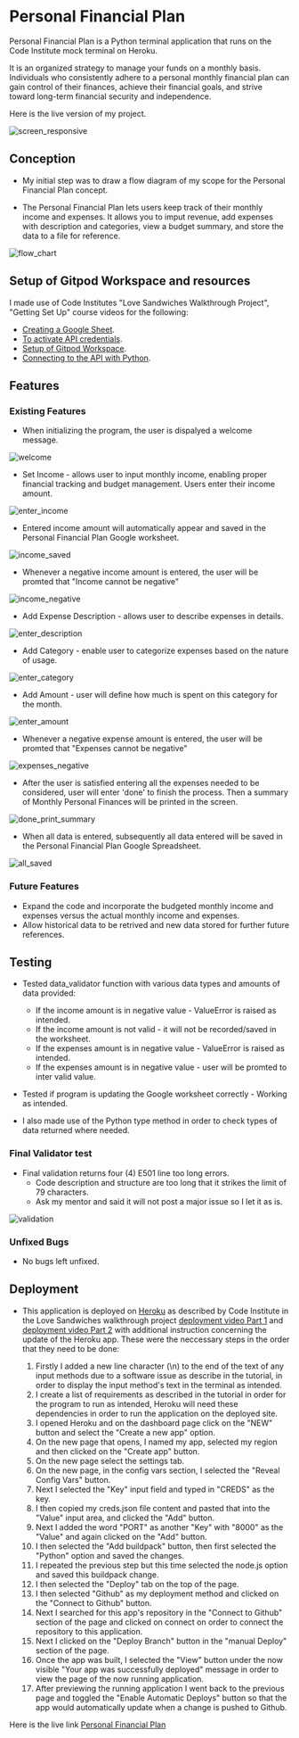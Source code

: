 # Personal Financial Plan

Personal Financial Plan is a Python terminal application that runs on the Code Institute mock terminal on Heroku.

It is an organized strategy to manage your funds on a monthly basis. Individuals who consistently adhere to a personal monthly financial plan can gain control of their finances, achieve their financial goals, and strive toward long-term financial security and independence.

Here is the live version of my project.

![screen_responsive](assets/Responsive.png)

## Conception

- My initial step was to draw a flow diagram of my scope for the Personal Financial Plan concept.

- The Personal Financial Plan lets users keep track of their monthly income and expenses. It allows you to imput revenue, add expenses with description and categories, view a budget summary, and store the data to a file for reference.

![flow_chart](assets/Flow%20chart.png)

## Setup of Gitpod Workspace and resources

I made use of Code Institutes "Love Sandwiches Walkthrough Project", "Getting Set Up" course videos for the following:
 - [Creating a Google Sheet](https://youtu.be/4MWpwuPpSCA).
 - [To activate API credentials](https://youtu.be/WTll5p4N7hE).
 - [Setup of Gitpod Workspace](https://youtu.be/3ikrLWM0QqU).
 - [Connecting to the API with Python](https://youtu.be/lPTKUiafTRY).

## Features

### Existing Features

- When initializing the program, the user is dispalyed a welcome message.

![welcome](assets/Home.png)

- Set Income - allows user to input monthly income, enabling proper financial tracking and budget management. Users enter their income amount.

![enter_income](assets/Enter%20Income.png)

- Entered income amount will automatically appear and saved in the Personal Financial Plan Google worksheet.

![income_saved](assets/Worksheet%20Income%20updated.png)

- Whenever a negative income amount is entered, the user will be promted that "Income cannot be negative"

![income_negative](assets/Income%20cannot%20be%20negative.png)

- Add Expense Description - allows user to describe expenses in details.

![enter_description](assets/Expense%20description.png)

- Add Category - enable user to categorize expenses based on the nature of usage.

![enter_category](assets/Expense%20Category.png)

- Add Amount - user will define how much is spent on this category for the month.

![enter_amount](assets/Expense%20Amount.png)

- Whenever a negative expense amount is entered, the user will be promted that "Expenses cannot be negative"

![expenses_negative](assets/Expense%20cannot%20be%20negative.png)

- After the user is satisfied entering all the expenses needed to be considered, user will enter 'done' to finish the process. Then a summary of Monthly Personal Finances will be printed in the screen.

![done_print_summary](assets/done%20and%20print%20summary.png)

- When all data is entered, subsequently all data entered will be saved in the Personal Financial Plan Google Spreadsheet.

![all_saved](assets/Update%20google%20worksheet.png)

### Future Features

- Expand the code and incorporate the budgeted monthly income and expenses versus the actual monthly income and expenses.
- Allow historical data to be retrived and new data stored for further future references.


## Testing

- Tested data_validator function with various data types and amounts of data provided:
    - If the income amount is in negative value - ValueError is raised as intended.
    - If the income amount is not valid - it will not be recorded/saved in the worksheet.
    - If the expenses amount is in negative value - ValueError is raised as intended.
    - If the expenses amount is in negative value - user will be promted to inter valid value.

- Tested if program is updating the Google worksheet correctly - Working as intended.
- I also made use of the Python type method in order to check types of data returned where needed.

### Final Validator test

- Final validation returns four (4) E501 line too long errors.
    - Code description and structure are too long that it strikes the limit of 79 characters.
    - Ask my mentor and said it will not post a major issue so I let it as is.

![validation](assets/PIP3.png)

### Unfixed Bugs

- No bugs left unfixed.

## Deployment

- This application is deployed on [Heroku](https://id.heroku.com/login) as described by Code Institute in the Love Sandwiches walkthrough project [deployment video Part 1](https://youtu.be/BhW26FryaYI) and [deployment video Part 2](https://youtu.be/ONx3iEqAOM4) with additional instruction concerning the update of the Heroku app. These were the neccessary steps in the order that they need to be done:

  1. Firstly I added a new line character (\n) to the end of the text of any input methods due to a software issue as describe in the tutorial, in order to display the input method's text in the terminal as intended.
  2. I create a list of requirements as described in the tutorial in order for the program to run as intended, Heroku will need these dependencies in order to run the application on the deployed site.
  3. I opened Heroku and on the dashboard page click on the "NEW" button and select the "Create a new app" option.
  4. On the new page that opens, I named my app, selected my region and then clicked on the "Create app" button.
  5. On the new page select the settings tab.
  6. On the new page, in the config vars section, I selected the "Reveal Config Vars" button.
  7. Next I selected the "Key" input field and typed in "CREDS" as the key.
  8. I then copied my creds.json file content and pasted that into the "Value" input area, and clicked the "Add" button.
  9. Next I added the word "PORT" as another "Key" with "8000" as the "Value" and again clicked on the "Add" button.
  10. I then selected the "Add buildpack" button, then first selected the "Python" option and saved the changes.
  11. I repeated the previous step but this time selected the node.js option and saved this buildpack change.
  12. I then selected the "Deploy" tab on the top of the page.
  13. I then selected "Github" as my deployment method and clicked on the "Connect to Github" button.
  14. Next I searched for this app's repository in the "Connect to Github" section of the page and clicked on connect on order to connect the repository to this application.
  15. Next I clicked on the "Deploy Branch" button in the "manual Deploy" section of the page.
  16. Once the app was built, I selected the "View" button under the now visible "Your app was successfully deployed" message in order to view the page of the now running application.
  17. After previewing the running application I went back to the previous page and toggled the "Enable Automatic Deploys" button so that the app would automatically update when a change is pushed to Github.

Here is the live link [Personal Financial Plan](https://personal-monthly-financial-008cfb3b6e6c.herokuapp.com/)